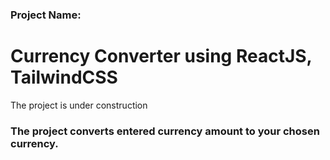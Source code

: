 ### Project Name:
# Currency Converter using ReactJS, TailwindCSS

The project is under construction
### The project converts entered currency amount to your chosen currency. 